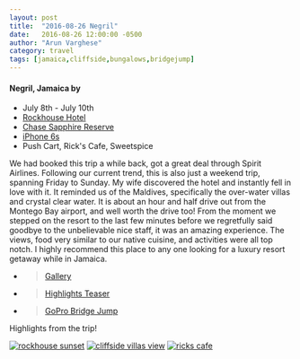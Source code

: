 ```yaml
---
layout: post
title:  "2016-08-26 Negril"
date:   2016-08-26 12:00:00 -0500
author: "Arun Varghese"
category: travel
tags: [jamaica,cliffside,bungalows,bridgejump]
---
```


#### Negril, Jamaica by <i class="fa fa-fw fa-plane"></i> 
+ <i class="fa fa-fw fa-calendar"></i> July 8th - July 10th
+ <i class="fa fa-fw fa-bed"></i> [Rockhouse Hotel](http://www.rockhouse.com/escape/)
+ <i class="fa fa-fw fa-credit-card"></i> [Chase Sapphire Reserve](https://www.chase.com/card-benefits/sapphirereserve/rewards)
+ <i class="fa fa-fw fa-camera"></i> [iPhone 6s](http://www.apple.com/shop/buy-iphone/iphone6s)
+ <i class="fa fa-fw fa-map-marker"></i> Push Cart, Rick's Cafe, Sweetspice

We had booked this trip a while back, got a great deal through Spirit Airlines. Following our current trend, this is also just a weekend trip, spanning Friday to Sunday. My wife discovered the hotel and instantly fell in love with it. It reminded us of the Maldives, specifically the over-water villas and crystal clear water. It is about an hour and half drive out from the Montego Bay airport, and well worth the drive too! From the moment we stepped on the resort to the last few minutes before we regretfully said goodbye to the unbelievable nice staff, it was an amazing experience. The views, food very similar to our native cuisine, and activities were all top notch. I highly recommend this place to any one looking for a luxury resort getaway while in Jamaica.  

+ > [Gallery](http://imgur.com/a/go1Dc)
+ > [Highlights Teaser](https://www.instagram.com/p/BKG86mFgM10/?taken-by=var_arun)  
+ > [GoPro Bridge Jump](https://www.instagram.com/p/BJn-G4hA7jn/?taken-by=var_arun)  

Highlights from the trip!

<div class="img-container">
	<a target="_blank" href="http://i.imgur.com/pawE6y2.jpg"><img class="img-travel" src="http://i.imgur.com/pawE6y2h.jpg" alt
	="rockhouse sunset"/></a>
	<a target="_blank" href="http://i.imgur.com/tDDGRQo.jpg"><img class="img-travel" src="http://i.imgur.com/tDDGRQoh.jpg" alt
	="cliffside villas view"/></a>
	<a target="_blank" href="http://i.imgur.com/h4Yuo3z.jpg"><img class="img-travel" src="http://i.imgur.com/h4Yuo3zh.jpg" alt
	="ricks cafe"/></a>
</div>





